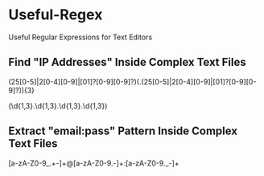 # Useful-Regex
Useful Regular Expressions for Text Editors

## Find "IP Addresses" Inside Complex Text Files

(25[0-5]|2[0-4][0-9]|[01]?[0-9][0-9]?)(.(25[0-5]|2[0-4][0-9]|[01]?[0-9][0-9]?)){3}

(\d{1,3}\.\d{1,3}\.\d{1,3}\.\d{1,3})

## Extract "email:pass" Pattern Inside Complex Text Files

[a-zA-Z0-9_.+-]+@[a-zA-Z0-9.-]+:[a-zA-Z0-9._-]+
